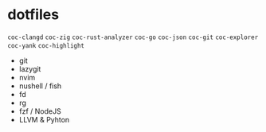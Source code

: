 # dotfiles

`coc-clangd` `coc-zig` `coc-rust-analyzer` `coc-go` `coc-json` `coc-git` `coc-explorer` `coc-yank` `coc-highlight`

 - git
 - lazygit
 - nvim
 - nushell / fish
 - fd
 - rg
 - fzf / NodeJS
 - LLVM & Pyhton

